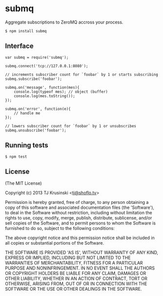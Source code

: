 # submq

Aggregate subscriptions to ZeroMQ accross your process.

`$ npm install submq`

## Interface

```
var submq = require('submq');

submq.connect('tcp://127.0.0.1:8080');

// increments subscriber count for `foobar` by 1 or starts subscribing
submq.subscribe('foobar');

submq.on('message', function(mes){
	console.log(typeof mes); // object (buffer)
	console.log(mes.toString());
});

submq.on('error', function(e){
	// handle me
});

// lowers subscriber count for `foobar` by 1 or unsubscribes
submq.unsubscribe('foobar'); 

```

## Running tests

`$ npm test`

## License

(The MIT License)

Copyright (c) 2013 TJ Krusinski &lt;tj@shoflo.tv&gt;

Permission is hereby granted, free of charge, to any person obtaining
a copy of this software and associated documentation files (the
'Software'), to deal in the Software without restriction, including
without limitation the rights to use, copy, modify, merge, publish,
distribute, sublicense, and/or sell copies of the Software, and to
permit persons to whom the Software is furnished to do so, subject to
the following conditions:

The above copyright notice and this permission notice shall be
included in all copies or substantial portions of the Software.

THE SOFTWARE IS PROVIDED 'AS IS', WITHOUT WARRANTY OF ANY KIND,
EXPRESS OR IMPLIED, INCLUDING BUT NOT LIMITED TO THE WARRANTIES OF
MERCHANTABILITY, FITNESS FOR A PARTICULAR PURPOSE AND NONINFRINGEMENT.
IN NO EVENT SHALL THE AUTHORS OR COPYRIGHT HOLDERS BE LIABLE FOR ANY
CLAIM, DAMAGES OR OTHER LIABILITY, WHETHER IN AN ACTION OF CONTRACT,
TORT OR OTHERWISE, ARISING FROM, OUT OF OR IN CONNECTION WITH THE
SOFTWARE OR THE USE OR OTHER DEALINGS IN THE SOFTWARE.
